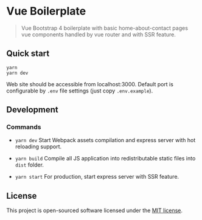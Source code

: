 # Vue Boilerplate

> Vue Bootstrap 4 boilerplate with basic home-about-contact pages vue components handled by vue router and with SSR feature.

## Quick start

```shell
yarn
yarn dev
```

Web site should be accessible from localhost:3000.
Default port is configurable by `.env` file settings (just copy `.env.example`).

## Development

### Commands

* `yarn dev`
Start Webpack assets compilation and express server with hot reloading support.

* `yarn build`
Compile all JS application into redistributable static files into `dist` folder.

* `yarn start`
For production, start express server with SSR feature.

## License

This project is open-sourced software licensed under the [MIT license](https://adr1enbe4udou1n.mit-license.org).
